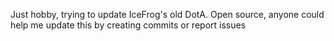 Just hobby, trying to update IceFrog's old DotA.
Open source, anyone could help me update this by creating commits or report issues
